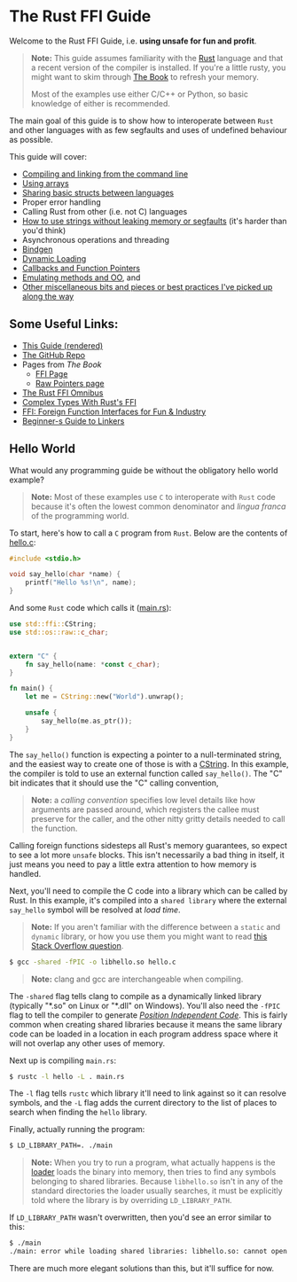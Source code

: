 # The Rust FFI Guide


Welcome to the Rust FFI Guide, i.e. **using unsafe for fun and profit**.

> **Note:** This guide assumes familiarity with the [Rust][rust] language and
> that a recent version of the compiler is installed. If you're a little rusty,
you might want to skim through [The Book][book] to refresh your memory.
>
> Most of the examples use either C/C++ or Python, so basic knowledge of either
> is recommended.


The main goal of this guide is to show how to interoperate between `Rust` and
other languages with as few segfaults and uses of undefined behaviour as
possible.

This guide will cover:

* [Compiling and linking from the command line](#Hello-World)
* [Using arrays](./arrays/)
* [Sharing basic structs between languages](./structs/)
* Proper error handling
* Calling Rust from other (i.e. not C) languages
* [How to use strings without leaking memory or segfaults](./strings/)
  (it's harder than you'd think)
* Asynchronous operations and threading
* [Bindgen](./bindgen/)
* [Dynamic Loading](./dynamic_loading/)
* [Callbacks and Function Pointers](./callbacks/)
* [Emulating methods and OO](./pythonic/), and
* [Other miscellaneous bits and pieces or best practices I've picked up along
  the way](./best_practices.html)


## Some Useful Links:

* [This Guide (rendered)](https://michael-f-bryan.github.io/rust-ffi-guide/)
* [The GitHub Repo](https://github.com/Michael-F-Bryan/rust-ffi-guide)
* Pages from *The Book*
    - [FFI Page](https://doc.rust-lang.org/book/ffi.html)
    - [Raw Pointers page](https://doc.rust-lang.org/book/raw-pointers.html)
* [The Rust FFI Omnibus](http://jakegoulding.com/rust-ffi-omnibus/)
* [Complex Types With Rust's FFI](https://medium.com/jim-fleming/complex-types-with-rust-s-ffi-315d14619479)
* [FFI: Foreign Function Interfaces for Fun & Industry](https://spin.atomicobject.com/2013/02/15/ffi-foreign-function-interfaces/)
* [Beginner-s Guide to Linkers](http://www.lurklurk.org/linkers/linkers.html)


## Hello World

What would any programming guide be without the obligatory hello world example?

> **Note:** Most of these examples use `C` to interoperate with `Rust` code
> because it's often the lowest common denominator and *lingua franca* of
> the programming world.

To start, here's how to call a `C` program from `Rust`. Below are the
contents of [hello.c](./introduction/hello.c):

```c
#include <stdio.h>

void say_hello(char *name) {
    printf("Hello %s!\n", name);
}
```

And some `Rust` code which calls it ([main.rs](./introduction/main.rs)):

```rust
use std::ffi::CString;
use std::os::raw::c_char;


extern "C" {
    fn say_hello(name: *const c_char);
}

fn main() {
    let me = CString::new("World").unwrap();

    unsafe {
        say_hello(me.as_ptr());
    }
}
```
The `say_hello()` function is expecting a pointer to a null-terminated string,
and the easiest way to create one of those is with a [CString][cstring].
In this example, the compiler is told to use an external function called
`say_hello()`. The "C" bit indicates that it should use the "C" calling
convention,

> **Note:** a *calling convention* specifies low level details like how
> arguments are passed around, which registers the callee must preserve
> for the caller, and the other nitty gritty details needed to call the
> function.

Calling foreign functions sidesteps all Rust's memory guarantees, so expect to
see a lot more `unsafe` blocks. This isn't necessarily a bad thing in itself,
it just means you need to pay a little extra attention to how memory is
handled.

Next, you'll need to compile the C code into a library which can be called by
Rust. In this example, it's compiled into a `shared library` where the
external `say_hello` symbol will be resolved at *load time*.

> **Note:** If you aren't familiar with the difference between a `static` and
> `dynamic` library, or how you use them you might want to read
> [this Stack Overflow question][static-vs-dynamic].

```bash
$ gcc -shared -fPIC -o libhello.so hello.c
```

> **Note:** clang and gcc are interchangeable when compiling.

The `-shared` flag tells clang to compile as a dynamically linked library
(typically "\*.so" on Linux or "\*.dll" on Windows). You'll also need the
`-fPIC` flag to tell the compiler to generate [*Position Independent
Code*][pic]. This is fairly common when creating shared libraries because it
means the same library code can be loaded in a location in each program
address space where it will not overlap any other uses of memory.

Next up is compiling `main.rs`:

```bash
$ rustc -l hello -L . main.rs
```

The `-l` flag tells `rustc` which library it'll need to link against so it can
resolve symbols, and the `-L` flag adds the current directory to the list of
places to search when finding the `hello` library.

Finally, actually running the program:

```bash
$ LD_LIBRARY_PATH=. ./main
```

> **Note:** When you try to run a program, what actually happens is the
> [loader][loader] loads the binary into memory, then tries to find any symbols
> belonging to shared libraries. Because `libhello.so` isn't in any of the
> standard directories the loader usually searches, it must be explicitly told
> where the library is by overriding `LD_LIBRARY_PATH`.

If `LD_LIBRARY_PATH` wasn't overwritten, then you'd see an error similar
to this:

```bash
$ ./main
./main: error while loading shared libraries: libhello.so: cannot open shared object file: No such file or directory
```

There are much more elegant solutions than this, but it'll suffice for now.


[rust]:  https://www.rust-lang.org/
[book]: https://doc.rust-lang.org/stable/book/
[loader]: https://en.wikipedia.org/wiki/Loader_(computing)
[static-vs-dynamic]: http://stackoverflow.com/questions/2649334/difference-between-static-and-shared-libraries
[cstring]: https://doc.rust-lang.org/nightly/std/ffi/struct.CString.html
[pic]: https://en.wikipedia.org/wiki/Position-independent_code
